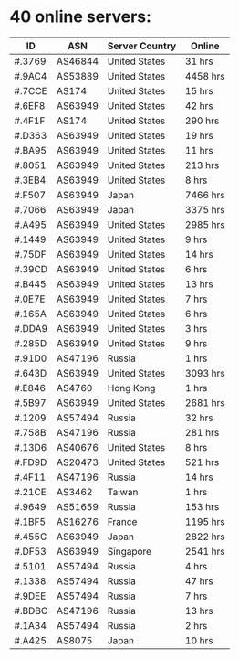 # 40 online servers:

| ID | ASN | Server Country | Online |
| ------ | ------ | ------ | ------ |
| #.3769 | AS46844 | United States | 31 hrs |
| #.9AC4 | AS53889 | United States | 4458 hrs |
| #.7CCE | AS174 | United States | 15 hrs |
| #.6EF8 | AS63949 | United States | 42 hrs |
| #.4F1F | AS174 | United States | 290 hrs |
| #.D363 | AS63949 | United States | 19 hrs |
| #.BA95 | AS63949 | United States | 11 hrs |
| #.8051 | AS63949 | United States | 213 hrs |
| #.3EB4 | AS63949 | United States | 8 hrs |
| #.F507 | AS63949 | Japan | 7466 hrs |
| #.7066 | AS63949 | Japan | 3375 hrs |
| #.A495 | AS63949 | United States | 2985 hrs |
| #.1449 | AS63949 | United States | 9 hrs |
| #.75DF | AS63949 | United States | 14 hrs |
| #.39CD | AS63949 | United States | 6 hrs |
| #.B445 | AS63949 | United States | 13 hrs |
| #.0E7E | AS63949 | United States | 7 hrs |
| #.165A | AS63949 | United States | 6 hrs |
| #.DDA9 | AS63949 | United States | 3 hrs |
| #.285D | AS63949 | United States | 9 hrs |
| #.91D0 | AS47196 | Russia | 1 hrs |
| #.643D | AS63949 | United States | 3093 hrs |
| #.E846 | AS4760 | Hong Kong | 1 hrs |
| #.5B97 | AS63949 | United States | 2681 hrs |
| #.1209 | AS57494 | Russia | 32 hrs |
| #.758B | AS47196 | Russia | 281 hrs |
| #.13D6 | AS40676 | United States | 8 hrs |
| #.FD9D | AS20473 | United States | 521 hrs |
| #.4F11 | AS47196 | Russia | 14 hrs |
| #.21CE | AS3462 | Taiwan | 1 hrs |
| #.9649 | AS51659 | Russia | 153 hrs |
| #.1BF5 | AS16276 | France | 1195 hrs |
| #.455C | AS63949 | Japan | 2822 hrs |
| #.DF53 | AS63949 | Singapore | 2541 hrs |
| #.5101 | AS57494 | Russia | 4 hrs |
| #.1338 | AS57494 | Russia | 47 hrs |
| #.9DEE | AS57494 | Russia | 7 hrs |
| #.BDBC | AS47196 | Russia | 13 hrs |
| #.1A34 | AS57494 | Russia | 2 hrs |
| #.A425 | AS8075 | Japan | 10 hrs |

